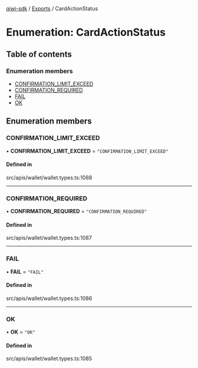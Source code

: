 [qiwi-sdk](../README.md) / [Exports](../modules.md) / CardActionStatus

# Enumeration: CardActionStatus

## Table of contents

### Enumeration members

- [CONFIRMATION\_LIMIT\_EXCEED](CardActionStatus.md#confirmation_limit_exceed)
- [CONFIRMATION\_REQUIRED](CardActionStatus.md#confirmation_required)
- [FAIL](CardActionStatus.md#fail)
- [OK](CardActionStatus.md#ok)

## Enumeration members

### CONFIRMATION\_LIMIT\_EXCEED

• **CONFIRMATION\_LIMIT\_EXCEED** = `"CONFIRMATION_LIMIT_EXCEED"`

#### Defined in

src/apis/wallet/wallet.types.ts:1088

___

### CONFIRMATION\_REQUIRED

• **CONFIRMATION\_REQUIRED** = `"CONFIRMATION_REQUIRED"`

#### Defined in

src/apis/wallet/wallet.types.ts:1087

___

### FAIL

• **FAIL** = `"FAIL"`

#### Defined in

src/apis/wallet/wallet.types.ts:1086

___

### OK

• **OK** = `"OK"`

#### Defined in

src/apis/wallet/wallet.types.ts:1085
